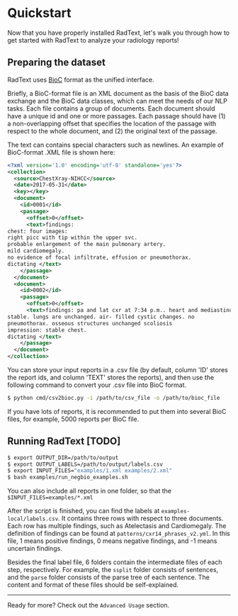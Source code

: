 # Quickstart

Now that you have properly installed RadText, let's walk you through how to get started with RadText to analyze your radiology reports!


## Preparing the dataset
    
RadText uses [BioC](http://bioc.sourceforge.net/) format as the unified interface. 

Briefly, a BioC-format file is an XML document as the basis of the BioC data exchange and the BioC data classes, which can meet the needs of our NLP tasks. Each file contains a group of documents. Each document should have a unique id and one or more passages. Each passage should have (1) a non-overlapping offset that specifies the location of the passage with respect to the whole document, and (2) the original text of the passage. 

The text can contains special characters such as newlines. An example of BioC-format .XML file is shown here:
   
```xml
<?xml version='1.0' encoding='utf-8' standalone='yes'?>
<collection>
  <source>ChestXray-NIHCC</source>
  <date>2017-05-31</date>
  <key></key>
  <document>
    <id>0001</id>
    <passage>
      <offset>0</offset>
      <text>findings:
chest: four images:
right picc with tip within the upper svc.
probable enlargement of the main pulmonary artery.
mild cardiomegaly.
no evidence of focal infiltrate, effusion or pneumothorax.
dictating </text>
    </passage>
  </document>
  <document>
    <id>0002</id>
    <passage>
      <offset>0</offset>
      <text>findings: pa and lat cxr at 7:34 p.m.. heart and mediastinum are
stable. lungs are unchanged. air- filled cystic changes. no
pneumothorax. osseous structures unchanged scoliosis
impression: stable chest.
dictating </text>
    </passage>
  </document>
</collection>
```

You can store your input reports in a .csv file (by default, column 'ID' stores the report ids, and column 'TEXT' stores the reports), and then use the following command to convert your .csv file into BioC format. 

```bash
$ python cmd/csv2bioc.py -i /path/to/csv_file -o /path/to/bioc_file
```

If you have lots of reports, it is recommended to put them into several BioC files, for example, 5000 reports per BioC file. 

## Running RadText [TODO]

```bash
$ export OUTPUT_DIR=/path/to/output
$ export OUTPUT_LABELS=/path/to/output/labels.csv 
$ export INPUT_FILES="examples/1.xml examples/2.xml"
$ bash examples/run_negbio_examples.sh
```

You can also include all reports in one folder, so that the `$INPUT_FILES=examples/*.xml`

After the script is finished, you can find the labels at `examples-local/labels.csv`. It contains three rows with respect to three documents. Each row has multiple findings, such as Atelectasis and Cardiomegaly. The definition of findings can be found at `patterns/cxr14_phrases_v2.yml`. In this file, 1 means positive findings, 0 means negative findings, and -1 means uncertain findings.

Besides the final label file, 6 folders contain the intermediate files of each step, respectively. For example, the `ssplit` folder consists of sentences, and the `parse` folder consists of the parse tree of each sentence. The content and format of these files should be self-explained.

-----

Ready for more? Check out the `Advanced Usage` section.